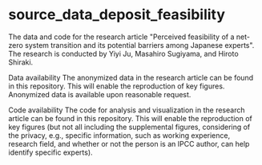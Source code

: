 # source_data_deposit_feasibility
The data and code for the research article "Perceived feasibility of a net-zero system transition and its potential barriers among Japanese experts". 
The research is conducted by Yiyi Ju, Masahiro Sugiyama, and Hiroto Shiraki. 

Data availability
The anonymized data in the research article can be found in this repository. This will enable the reproduction of key figures. 
Anonymized data is available upon reasonable request. 

Code availability
The code for analysis and visualization in the research article can be found in this repository.
This will enable the reproduction of key figures
(but not all including the supplemental figures, considering of the privacy, 
e.g., specific information, such as working experience, research field, and whether or not the person is an IPCC author, 
can help identify specific experts).  
